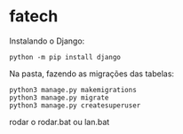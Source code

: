 # fatech

Instalando o Django:
```
python -m pip install django
```
Na pasta, fazendo as migrações das tabelas:
```
python3 manage.py makemigrations
python3 manage.py migrate
python3 manage.py createsuperuser
````
rodar o rodar.bat
ou
lan.bat

